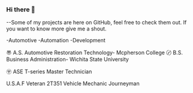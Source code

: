 ### Hi there 👋

--Some of my projects are here on GitHub, feel free to check them out. If you want to know more give me a shout.

-Automotive
-Automation
-Development

〠 A.S. Automotive Restoration Technology- Mcpherson College
〄 B.S. Business Administration- Wichita State University

〶 ASE T-series Master Technician

U.S.A.F Veteran 2T351 Vehicle Mechanic Journeyman
